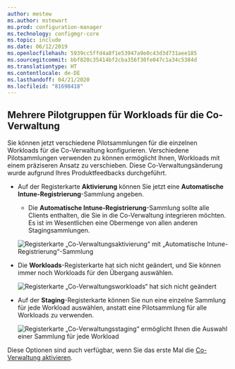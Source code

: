 ```yaml
---
author: mestew
ms.author: mstewart
ms.prod: configuration-manager
ms.technology: configmgr-core
ms.topic: include
ms.date: 06/12/2019
ms.openlocfilehash: 5939cc5ffd4a8f1e53947a9e0c43d3d731aee185
ms.sourcegitcommit: bbf820c35414bf2cba356f30fe047c1a34c5384d
ms.translationtype: HT
ms.contentlocale: de-DE
ms.lasthandoff: 04/21/2020
ms.locfileid: "81698418"
---
```

## <a name="multiple-pilot-groups-for-co-management-workloads"></a><a name="bkmk_comgmt_pilot"></a> Mehrere Pilotgruppen für Workloads für die Co-Verwaltung
<!--3555750 FKA 1357954-->

Sie können jetzt verschiedene Pilotsammlungen für die einzelnen Workloads für die Co-Verwaltung konfigurieren. Verschiedene Pilotsammlungen verwenden zu können ermöglicht Ihnen, Workloads mit einem präziseren Ansatz zu verschieben. Diese Co-Verwaltungsänderung wurde aufgrund Ihres Produktfeedbacks durchgeführt.

- Auf der Registerkarte **Aktivierung** können Sie jetzt eine **Automatische Intune-Registrierung**-Sammlung angeben.
  - Die **Automatische Intune-Registrierung**-Sammlung sollte alle Clients enthalten, die Sie in die Co-Verwaltung integrieren möchten. Es ist im Wesentlichen eine Obermenge von allen anderen Stagingsammlungen.

  ![Registerkarte „Co-Verwaltungsaktivierung“ mit „Automatische Intune-Registrierung“-Sammlung](../../media/3555750-co-management-enablement-tab.png)

- Die **Workloads**-Registerkarte hat sich nicht geändert, und Sie können immer noch Workloads für den Übergang auswählen.

  ![Registerkarte „Co-Verwaltungsworkloads“ hat sich nicht geändert](../../media/3555750-co-management-workloads-tab.png)

- Auf der **Staging**-Registerkarte können Sie nun eine einzelne Sammlung für jede Workload auswählen, anstatt eine Pilotsammlung für alle Workloads zu verwenden.

    ![Registerkarte „Co-Verwaltungsstaging“ ermöglicht Ihnen die Auswahl einer Sammlung für jede Workload](../../media/3555750-co-management-staging-tab.png)
  
Diese Optionen sind auch verfügbar, wenn Sie das erste Mal die [Co-Verwaltung aktivieren](../../../../../comanage/how-to-enable.md).
